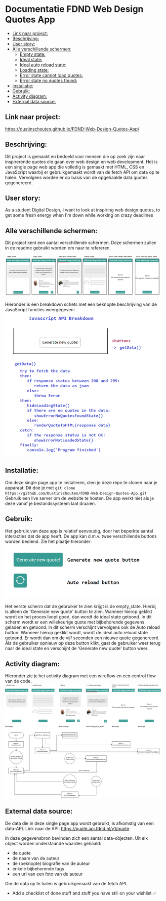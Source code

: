 # Documentatie FDND Web Design Quotes App

- [Link naar project:](#link-naar-project)
- [Beschrijving:](#beschrijving)
- [User story:](#user-story)
- [Alle verschillende schermen:](#alle-verschillende-schermen)
  * [Empty state:](#empty-state)
  * [Ideal state:](#ideal-state)
  * [Ideal auto reload state:](#ideal-auto-reload-state)
  * [Loading state:](#loading-state)
  * [Error state cannot load quotes:](#error-state-cannot-load-quotes)
  * [Error state no quotes found:](#error-state-no-quotes-found)
- [Installatie:](#installatie)
- [Gebruik:](#gebruik)
- [Activity diagram:](#activity-diagram)
- [External data source:](#external-data-source)


## Link naar project:
https://dustinschouten.github.io/FDND-Web-Design-Quotes-App/

## Beschrijving:
Dit project is gemaakt en bedoeld voor mensen die op zoek zijn naar inspirerende quotes die gaan over web design en web development. Het is een single page web app die volledig is gemaakt met HTML, CSS en JavaScript waarbij er gebruikgemaakt wordt van de fetch API om data op te halen. Vervolgens worden er op basis van de opgehaalde data quotes gegenereerd.

## User story: 
As a student Digital Design, I want to look at inspiring web design quotes, to get some fresh energy when I'm down while working on crazy deadlines

## Alle verschillende schermen:
Dit project kent een aantal verschillende schermen. Deze schermen zullen in de readme gebruikt worden om naar te refereren.

![](projectbeschrijving_images/states.png)

Hieronder is een breakdown schets met een beknopte beschrijving van de JavaScript functies weergegeven:
![](projectbeschrijving_images/javascript_api_breakdown.png)

## Installatie:
Om deze single page app te installeren, dien je deze repo te clonen naar je apparaat:
Dit doe je met `git clone https://github.com/DustinSchouten/FDND-Web-Design-Quotes-App.git`
Gebruik een live server om de website te hosten. De app werkt niet als je deze vanaf je bestandssysteem laat draaien.

## Gebruik:
Het gebruik van deze app is relatief eenvoudig, door het beperkte aantal interacties dat de app heeft. De app kan d.m.v. twee verschillende buttons worden bediend. Zie het plaatje hieronder:
![](projectbeschrijving_images/buttons.png)

Het eerste scherm dat de gebruiker te zien krijgt is de empty_state. Hierbij is alleen de 'Generate new quote' button te zien. Wanneer hierop geklikt wordt en het proces loopt goed, dan wordt de ideal state getoond. In dit scherm wordt er een willekeurige quote met bijbehorende gegevens geladen en getoond. 
In dit scherm verschijnt vervolgens ook de Auto reload button. Wanneer hierop geklikt wordt, wordt de ideal auto reload state getoond. Er wordt dan om de vijf seconden een nieuwe quote gegenereerd. Als de gebruiker opnieuw op deze button klikt, gaat de gebruiker weer terug naar de ideal state en verschijnt de 'Generate new quote' button weer.

## Activity diagram:
Hieronder zie je het activity diagram met een wireflow en een control flow van de code.
![](projectbeschrijving_images/activity_diagram.png)

## External data source:
De data die in deze single page app wordt gebruikt, is afkomstig van een data-API.
Link naar de API: https://quote.api.fdnd.nl/v1/quote

In deze gegevensbron bevinden zich een aantal data-objecten. Uit elk object worden onderstaande waardes gehaald:
- de quote
- de naam van de auteur
- de (beknopte) biografie van de auteur
- enkele bijbehorende tags
- een url van een foto van de auteur

Om de data op te halen is gebruikgemaakt van de fetch API.



- Add a checklist of done stuff and stuff you have still on your wishlist ✅
